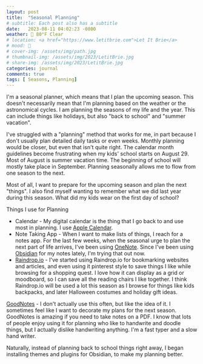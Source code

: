 ```yaml
---
layout: post
title:  "Seasonal Planning"
# subtitle: Each post also has a subtitle
date:   2023-08-11 04:02:23 -0800
weather: 🔆 80°F Clear
# location: <a href="https://www.letitbrie.com">Let It Brie</a>
# mood: 🥰
# cover-img: /assets/img/path.jpg
# thumbnail-img: /assets/img/2023/LetitBrie.jpg
# share-img: /assets/img/2023/LetitBrie.jpg
categories: journal
comments: true
tags: [ Seasons, Planning]
---
```

I'm a seasonal planner, which means that I plan the upcoming season. This doesn't necessarily mean that I'm planning based on the weather or the astronomical cycles. I am planning the seasons of my life and the year. This can include things like holidays, but also "back to school" and "summer vacation". 

I've struggled with a "planning" method that works for me, in part because I don't usually plan detailed daily tasks or even weeks. Monthly planning would be closer, but even that isn't quite right. The calendar month guidelines become frustrating when my kids' school starts on August 29. Most of August is summer vacation time. The beginning of school will mostly take place in September. Planning seasonally allows me to flow from one season to the next. 

Most of all, I want to prepare for the upcoming season and plan the next "things". I also find myself wanting to remember what we did last year during this season. What did my kids wear on the first day of school? 

Things I use for Planning
- Calendar - My digital calendar is the thing that I go back to and use most in planning. I use [Apple Calendar](https://support.apple.com/guide/calendar). 
- Note Taking App - When I want to make lists of things, I reach for a notes app. For the last few weeks, when the seasonal urge to plan the next part of life arrives, I've been using [OneNote](https://www.onenote.com). Since I've been using [Obsidian](https://obsidian.md) for my notes lately, I'm trying that out now. 
- [Raindrop.io](https://raindrop.io) - I've started using Raindrop.io for bookmarking websites and articles, and even using it pinterest style to save things I like while browsing for a shopping quest. I love how it can display as a grid or moodboard, so I can save all the reading chairs I like together. I think Raindrop.io will be used a lot this season as I browse for things like kids backpacks, and later Halloween costumes and holiday gift ideas.

[GoodNotes](https://www.goodnotes.com) - I don't actually use this often, but Iike the idea of it. I sometimes feel like I want to decorate my plans for the next season. GoodNotes is amazing if you need to take notes on a PDF. I know that lots of people enjoy using it for planning who like to handwrite and doodle things, but I actually dislike handwriting anything. I'm a fast typer and a slow hand writer. 

Naturally, instead of planning back to school things right away, I began installing themes and plugins for Obsidian, to make my planning better.
